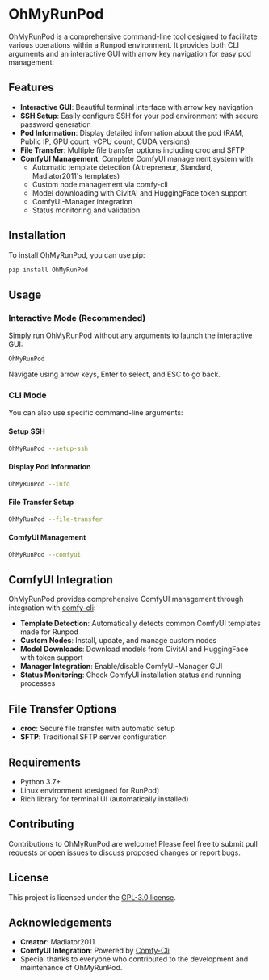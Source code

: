 # OhMyRunPod

OhMyRunPod is a comprehensive command-line tool designed to facilitate various operations within a Runpod environment. It provides both CLI arguments and an interactive GUI with arrow key navigation for easy pod management.

## Features

- **Interactive GUI**: Beautiful terminal interface with arrow key navigation
- **SSH Setup**: Easily configure SSH for your pod environment with secure password generation
- **Pod Information**: Display detailed information about the pod (RAM, Public IP, GPU count, vCPU count, CUDA versions)
- **File Transfer**: Multiple file transfer options including croc and SFTP
- **ComfyUI Management**: Complete ComfyUI management system with:
  - Automatic template detection (Aitrepreneur, Standard, Madiator2011's templates)
  - Custom node management via comfy-cli
  - Model downloading with CivitAI and HuggingFace token support
  - ComfyUI-Manager integration
  - Status monitoring and validation

## Installation

To install OhMyRunPod, you can use pip:

```bash
pip install OhMyRunPod
```

## Usage

### Interactive Mode (Recommended)

Simply run OhMyRunPod without any arguments to launch the interactive GUI:

```bash
OhMyRunPod
```

Navigate using arrow keys, Enter to select, and ESC to go back.

### CLI Mode

You can also use specific command-line arguments:

#### Setup SSH
```bash
OhMyRunPod --setup-ssh
```

#### Display Pod Information
```bash
OhMyRunPod --info
```

#### File Transfer Setup
```bash
OhMyRunPod --file-transfer
```

#### ComfyUI Management
```bash
OhMyRunPod --comfyui
```

## ComfyUI Integration

OhMyRunPod provides comprehensive ComfyUI management through integration with [comfy-cli](https://github.com/Comfy-Org/comfy-cli):

- **Template Detection**: Automatically detects common ComfyUI templates made for Runpod
- **Custom Nodes**: Install, update, and manage custom nodes
- **Model Downloads**: Download models from CivitAI and HuggingFace with token support
- **Manager Integration**: Enable/disable ComfyUI-Manager GUI
- **Status Monitoring**: Check ComfyUI installation status and running processes

## File Transfer Options

- **croc**: Secure file transfer with automatic setup
- **SFTP**: Traditional SFTP server configuration

## Requirements

- Python 3.7+
- Linux environment (designed for RunPod)
- Rich library for terminal UI (automatically installed)

## Contributing

Contributions to OhMyRunPod are welcome! Please feel free to submit pull requests or open issues to discuss proposed changes or report bugs.

## License

This project is licensed under the [GPL-3.0 license](LICENSE).

## Acknowledgements

- **Creator**: Madiator2011
- **ComfyUI Integration**: Powered by [Comfy-Cli](https://github.com/Comfy-Org/comfy-cli)
- Special thanks to everyone who contributed to the development and maintenance of OhMyRunPod.